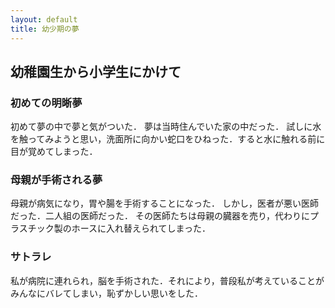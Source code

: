 ```yaml
---
layout: default
title: 幼少期の夢
---
```


## 幼稚園生から小学生にかけて

### 初めての明晰夢
初めて夢の中で夢と気がついた．
夢は当時住んでいた家の中だった．
試しに水を触ってみようと思い，洗面所に向かい蛇口をひねった．すると水に触れる前に目が覚めてしまった．

### 母親が手術される夢
母親が病気になり，胃や腸を手術することになった．
しかし，医者が悪い医師だった．二人組の医師だった．
その医師たちは母親の臓器を売り，代わりにプラスチック製のホースに入れ替えられてしまった．

### サトラレ
私が病院に連れられ，脳を手術された．それにより，普段私が考えていることがみんなにバレてしまい，恥ずかしい思いをした．